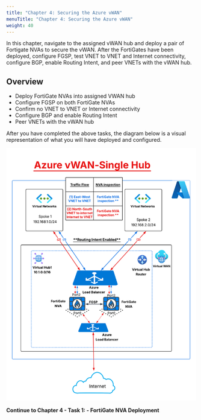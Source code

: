 ```yaml
---
title: "Chapter 4: Securing the Azure vWAN"
menuTitle: "Chapter 4: Securing the Azure vWAN"
weight: 40
---
```


In this chapter, navigate to the assigned vWAN hub and deploy a pair of Fortigate NVAs to secure the vWAN.  After the FortiGates have been deployed, configure FGSP, test VNET to VNET and Internet connectivity, configure BGP, enable Routing Intent, and peer VNETs with the vWAN hub.

## Overview

- Deploy FortiGate NVAs into assigned VWAN hub
- Configure FGSP on both FortiGate NVAs
- Confirm no VNET to VNET or Internet connectivity
- Configure BGP and enable Routing Intent
- Peer VNETs with the vWAN hub

After you have completed the above tasks, the diagram below is a visual representation of what you will have deployed and configured.

![1_1-az-vwan-single-hub-ra](../images/1_1-az-vwan-single-hub-ra.PNG)

**Continue to Chapter 4 - Task 1: - FortiGate NVA Deployment**
